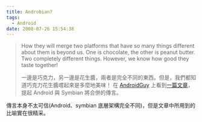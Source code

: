 ```yaml
---
title: Androbian?
tags:
  - Android
date: 2008-07-26 15:54:38
---
```


> How they will merge two platforms that have so many things different about them is beyond us. 
> One is chocolate, the other is peanut butter. Two completely different things. However, we know how good they taste together!
> 
> 一邊是巧克力，另一邊是花生醬，兩者是完全不同的東西。但是，我們都知道巧克力花生醬嚐起來是多麼地美味！
在 [AndroidGuy](http://androidguys.com) 上看到[一篇文章](http://androidguys.com/2008/07/25/android-and-symbian-destined-to-become-one/)，提起 Android 與 Symbian 將合併的傳言。

傳言本身不太可信(Android、symbian 底層架構完全不同)，但是文章中所用到的比喻實在很精采。
